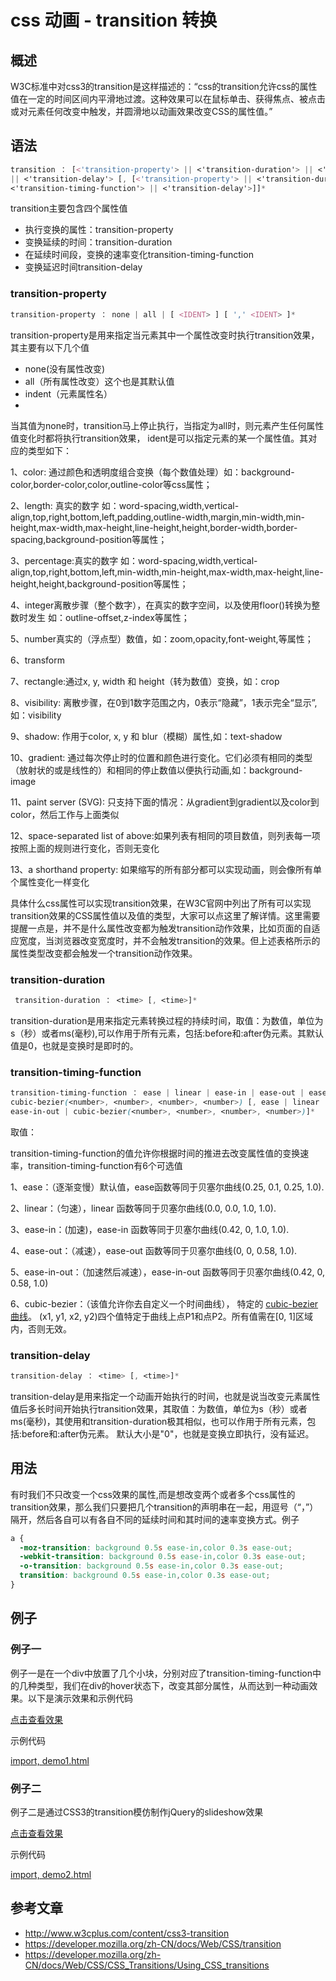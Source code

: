 # css 动画 - transition 转换

## 概述

W3C标准中对css3的transition是这样描述的：“css的transition允许css的属性值在一定的时间区间内平滑地过渡。这种效果可以在鼠标单击、获得焦点、被点击或对元素任何改变中触发，并圆滑地以动画效果改变CSS的属性值。”

## 语法

```css
transition ： [<'transition-property'> || <'transition-duration'> || <'transition-timing-function'>
|| <'transition-delay'> [, [<'transition-property'> || <'transition-duration'> ||
<'transition-timing-function'> || <'transition-delay'>]]*
```

transition主要包含四个属性值
* 执行变换的属性：transition-property
* 变换延续的时间：transition-duration
* 在延续时间段，变换的速率变化transition-timing-function
* 变换延迟时间transition-delay

### transition-property

```css
transition-property ： none | all | [ <IDENT> ] [ ',' <IDENT> ]*
```

transition-property是用来指定当元素其中一个属性改变时执行transition效果，其主要有以下几个值
* none(没有属性改变)
* all（所有属性改变）这个也是其默认值
* indent（元素属性名）
*
当其值为none时，transition马上停止执行，当指定为all时，则元素产生任何属性值变化时都将执行transition效果，
ident是可以指定元素的某一个属性值。其对应的类型如下：

1、color: 通过颜色和透明度组合变换（每个数值处理）如：background-color,border-color,color,outline-color等css属性；

2、length: 真实的数字 如：word-spacing,width,vertical-align,top,right,bottom,left,padding,outline-width,margin,min-width,min-height,max-width,max-height,line-height,height,border-width,border-spacing,background-position等属性；

3、percentage:真实的数字 如：word-spacing,width,vertical-align,top,right,bottom,left,min-width,min-height,max-width,max-height,line-height,height,background-position等属性；

4、integer离散步骤（整个数字），在真实的数字空间，以及使用floor()转换为整数时发生 如：outline-offset,z-index等属性；

5、number真实的（浮点型）数值，如：zoom,opacity,font-weight,等属性；

6、transform

7、rectangle:通过x, y, width 和 height（转为数值）变换，如：crop

8、visibility: 离散步骤，在0到1数字范围之内，0表示“隐藏”，1表示完全“显示”,如：visibility

9、shadow: 作用于color, x, y 和 blur（模糊）属性,如：text-shadow

10、gradient: 通过每次停止时的位置和颜色进行变化。它们必须有相同的类型（放射状的或是线性的）和相同的停止数值以便执行动画,如：background-image

11、paint server (SVG): 只支持下面的情况：从gradient到gradient以及color到color，然后工作与上面类似

12、space-separated list of above:如果列表有相同的项目数值，则列表每一项按照上面的规则进行变化，否则无变化

13、a shorthand property: 如果缩写的所有部分都可以实现动画，则会像所有单个属性变化一样变化

具体什么css属性可以实现transition效果，在W3C官网中列出了所有可以实现transition效果的CSS属性值以及值的类型，大家可以点这里了解详情。这里需要提醒一点是，并不是什么属性改变都为触发transition动作效果，比如页面的自适应宽度，当浏览器改变宽度时，并不会触发transition的效果。但上述表格所示的属性类型改变都会触发一个transition动作效果。

### transition-duration

```css
 transition-duration ： <time> [, <time>]*
```

transition-duration是用来指定元素转换过程的持续时间，取值：<time>为数值，单位为s（秒）或者ms(毫秒),可以作用于所有元素，包括:before和:after伪元素。其默认值是0，也就是变换时是即时的。

### transition-timing-function

```css
transition-timing-function ： ease | linear | ease-in | ease-out | ease-in-out |
cubic-bezier(<number>, <number>, <number>, <number>) [, ease | linear | ease-in | ease-out |
ease-in-out | cubic-bezier(<number>, <number>, <number>, <number>)]*
```

取值：

transition-timing-function的值允许你根据时间的推进去改变属性值的变换速率，transition-timing-function有6个可选值

1、ease：（逐渐变慢）默认值，ease函数等同于贝塞尔曲线(0.25, 0.1, 0.25, 1.0).

2、linear：（匀速），linear 函数等同于贝塞尔曲线(0.0, 0.0, 1.0, 1.0).

3、ease-in：(加速)，ease-in 函数等同于贝塞尔曲线(0.42, 0, 1.0, 1.0).

4、ease-out：（减速），ease-out 函数等同于贝塞尔曲线(0, 0, 0.58, 1.0).

5、ease-in-out：（加速然后减速），ease-in-out 函数等同于贝塞尔曲线(0.42, 0, 0.58, 1.0)

6、cubic-bezier：（该值允许你去自定义一个时间曲线）， 特定的 [cubic-bezier曲线](http://en.wikipedia.org/wiki/B%C3%A9zier_curve)。 (x1, y1, x2, y2)四个值特定于曲线上点P1和点P2。所有值需在[0, 1]区域内，否则无效。

### transition-delay

```css
transition-delay ： <time> [, <time>]*
```
transition-delay是用来指定一个动画开始执行的时间，也就是说当改变元素属性值后多长时间开始执行transition效果，其取值：<time>为数值，单位为s（秒）或者ms(毫秒)，其使用和transition-duration极其相似，也可以作用于所有元素，包括:before和:after伪元素。 默认大小是"0"，也就是变换立即执行，没有延迟。


## 用法

有时我们不只改变一个css效果的属性,而是想改变两个或者多个css属性的transition效果，那么我们只要把几个transition的声明串在一起，用逗号（“，”）隔开，然后各自可以有各自不同的延续时间和其时间的速率变换方式。例子

```css
a {
  -moz-transition: background 0.5s ease-in,color 0.3s ease-out;
  -webkit-transition: background 0.5s ease-in,color 0.3s ease-out;
  -o-transition: background 0.5s ease-in,color 0.3s ease-out;
  transition: background 0.5s ease-in,color 0.3s ease-out;
}
```

## 例子

### 例子一

例子一是在一个div中放置了几个小块，分别对应了transition-timing-function中的几种类型，我们在div的hover状态下，改变其部分属性，从而达到一种动画效果。以下是演示效果和示例代码


[点击查看效果](../../examples/css3/animation/transition/demo1.html)

示例代码

[import, demo1.html](../../examples/css3/animation/transition/demo1.html)


### 例子二

例子二是通过CSS3的transition模仿制作jQuery的slideshow效果


[点击查看效果](../../examples/css3/animation/transition/demo2.html)

示例代码

[import, demo2.html](../../examples/css3/animation/transition/demo2.html)





## 参考文章

* http://www.w3cplus.com/content/css3-transition
* https://developer.mozilla.org/zh-CN/docs/Web/CSS/transition
* https://developer.mozilla.org/zh-CN/docs/Web/CSS/CSS_Transitions/Using_CSS_transitions
